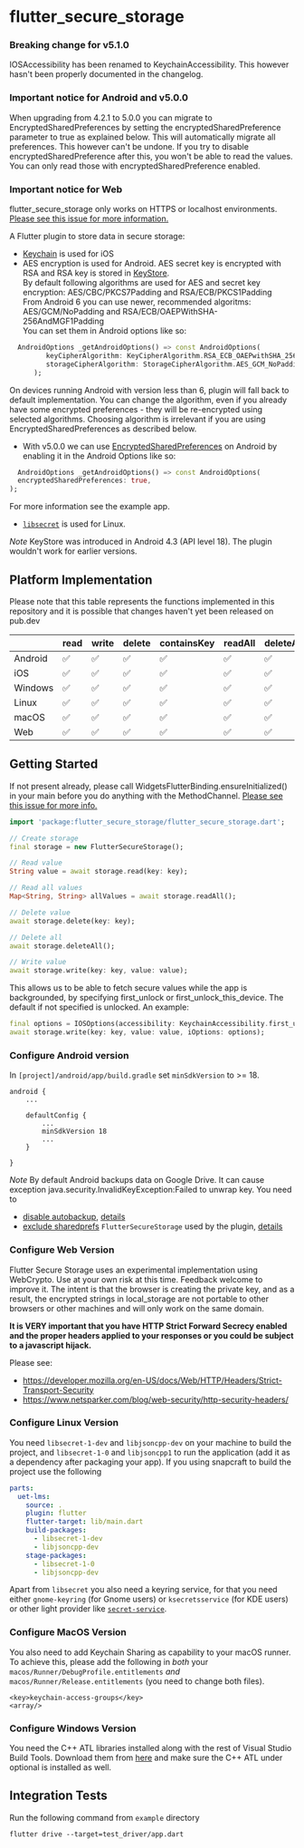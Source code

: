# flutter_secure_storage

### Breaking change for v5.1.0
IOSAccessibility has been renamed to KeychainAccessibility. This however hasn't been properly documented in the changelog.

### Important notice for Android and v5.0.0
When upgrading from 4.2.1 to 5.0.0 you can migrate to EncryptedSharedPreferences by
setting the encryptedSharedPreference parameter to true as explained below. This will automatically
migrate all preferences. This however can't be undone. If you try to disable encryptedSharedPreference
after this, you won't be able to read the values. You can only read those with encryptedSharedPreference
enabled.

### Important notice for Web
flutter_secure_storage only works on HTTPS or localhost environments. [Please see this issue for more information.](https://github.com/mogol/flutter_secure_storage/issues/320#issuecomment-976308930)


A Flutter plugin to store data in secure storage:

- [Keychain](https://developer.apple.com/library/content/documentation/Security/Conceptual/keychainServConcepts/01introduction/introduction.html#//apple_ref/doc/uid/TP30000897-CH203-TP1) is used for iOS
- AES encryption is used for Android. AES secret key is encrypted with RSA and RSA key is stored in [KeyStore](https://developer.android.com/training/articles/keystore.html).   
  By default following algorithms are used for AES and secret key encryption: AES/CBC/PKCS7Padding and RSA/ECB/PKCS1Padding  
  From Android 6 you can use newer, recommended algoritms:  
  AES/GCM/NoPadding and RSA/ECB/OAEPWithSHA-256AndMGF1Padding  
  You can set them in Android options like so:
```dart
  AndroidOptions _getAndroidOptions() => const AndroidOptions(
         keyCipherAlgorithm: KeyCipherAlgorithm.RSA_ECB_OAEPwithSHA_256andMGF1Padding,
         storageCipherAlgorithm: StorageCipherAlgorithm.AES_GCM_NoPadding,
      );
```
On devices running Android with version less than 6, plugin will fall back to default implementation. You can change the algorithm, even if you already have some encrypted preferences - they will be re-encrypted using selected algorithms.
Choosing algorithm is irrelevant if you are using EncryptedSharedPreferences as described below.
- With v5.0.0 we can use [EncryptedSharedPreferences](https://developer.android.com/topic/security/data) on Android by enabling it in the Android Options like so:
```dart
  AndroidOptions _getAndroidOptions() => const AndroidOptions(
  encryptedSharedPreferences: true,
);
```
For more information see the example app.
- [`libsecret`](https://wiki.gnome.org/Projects/Libsecret) is used for Linux.

_Note_ KeyStore was introduced in Android 4.3 (API level 18). The plugin wouldn't work for earlier versions.

## Platform Implementation
Please note that this table represents the functions implemented in this repository and it is possible that changes haven't yet been released on pub.dev

|         | read               | write              | delete             | containsKey        | readAll            | deleteAll          |
|---------|--------------------|--------------------|--------------------|--------------------|--------------------|--------------------|
| Android | :white_check_mark: | :white_check_mark: | :white_check_mark: | :white_check_mark: | :white_check_mark: | :white_check_mark: |
| iOS     | :white_check_mark: | :white_check_mark: | :white_check_mark: | :white_check_mark: | :white_check_mark: | :white_check_mark: |
| Windows | :white_check_mark: | :white_check_mark: | :white_check_mark: | :white_check_mark: | :white_check_mark: | :white_check_mark: |
| Linux   | :white_check_mark: | :white_check_mark: | :white_check_mark: | :white_check_mark: | :white_check_mark: | :white_check_mark: |
| macOS   | :white_check_mark: | :white_check_mark: | :white_check_mark: | :white_check_mark: | :white_check_mark: | :white_check_mark: |
| Web     | :white_check_mark: | :white_check_mark: | :white_check_mark: | :white_check_mark: | :white_check_mark: | :white_check_mark: |

## Getting Started

If not present already, please call WidgetsFlutterBinding.ensureInitialized() in your main before you do anything with the MethodChannel. [Please see this issue  for more info.](https://github.com/mogol/flutter_secure_storage/issues/336)

```dart
import 'package:flutter_secure_storage/flutter_secure_storage.dart';

// Create storage
final storage = new FlutterSecureStorage();

// Read value
String value = await storage.read(key: key);

// Read all values
Map<String, String> allValues = await storage.readAll();

// Delete value
await storage.delete(key: key);

// Delete all
await storage.deleteAll();

// Write value
await storage.write(key: key, value: value);

```

This allows us to be able to fetch secure values while the app is backgrounded, by specifying first_unlock or first_unlock_this_device. The default if not specified is unlocked.
An example:

```dart
final options = IOSOptions(accessibility: KeychainAccessibility.first_unlock);
await storage.write(key: key, value: value, iOptions: options);
```

### Configure Android version

In `[project]/android/app/build.gradle` set `minSdkVersion` to >= 18.

```
android {
    ...

    defaultConfig {
        ...
        minSdkVersion 18
        ...
    }

}
```

_Note_ By default Android backups data on Google Drive. It can cause exception java.security.InvalidKeyException:Failed to unwrap key.
You need to

- [disable autobackup](https://developer.android.com/guide/topics/data/autobackup#EnablingAutoBackup), [details](https://github.com/mogol/flutter_secure_storage/issues/13#issuecomment-421083742)
- [exclude sharedprefs](https://developer.android.com/guide/topics/data/autobackup#IncludingFiles) `FlutterSecureStorage` used by the plugin, [details](https://github.com/mogol/flutter_secure_storage/issues/43#issuecomment-471642126)

### Configure Web Version

Flutter Secure Storage uses an experimental implementation using WebCrypto. Use at your own risk at this time. Feedback welcome to improve it. The intent is that the browser is creating the private key, and as a result, the encrypted strings in local_storage are not portable to other browsers or other machines and will only work on the same domain.

**It is VERY important that you have HTTP Strict Forward Secrecy enabled and the proper headers applied to your responses or you could be subject to a javascript hijack.**

Please see:

- https://developer.mozilla.org/en-US/docs/Web/HTTP/Headers/Strict-Transport-Security
- https://www.netsparker.com/blog/web-security/http-security-headers/

### Configure Linux Version

You need `libsecret-1-dev` and `libjsoncpp-dev` on your machine to build the project, and `libsecret-1-0` and `libjsoncpp1` to run the application (add it as a dependency after packaging your app). If you using snapcraft to build the project use the following

```yaml
parts:
  uet-lms:
    source: .
    plugin: flutter
    flutter-target: lib/main.dart
    build-packages:
      - libsecret-1-dev
      - libjsoncpp-dev
    stage-packages:
      - libsecret-1-0
      - libjsoncpp-dev
```

Apart from `libsecret` you also need a keyring service, for that you need either `gnome-keyring` (for Gnome users) or `ksecretsservice` (for KDE users) or other light provider like [`secret-service`](https://github.com/yousefvand/secret-service).

### Configure MacOS Version

You also need to add Keychain Sharing as capability to your macOS runner. To achieve this, please add the following in *both* your `macos/Runner/DebugProfile.entitlements` *and* `macos/Runner/Release.entitlements` (you need to change both files).

```
<key>keychain-access-groups</key>
<array/>
```

### Configure Windows Version

You need the C++ ATL libraries installed along with the rest of Visual Studio Build Tools. Download them from [here](https://visualstudio.microsoft.com/downloads/?q=build+tools) and make sure the C++ ATL under optional is installed as well.

## Integration Tests

Run the following command from `example` directory

```
flutter drive --target=test_driver/app.dart
```
